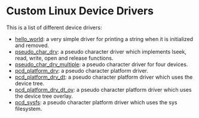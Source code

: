 # Custom Linux Device Drivers

This is a list of different device drivers:
- [hello_world](hello_world): a very simple driver for printing a string when it is initialized and removed.
- [pseudo_char_drv](pseudo_char_drv): a pseudo character driver which implements lseek, read, write, open and release functions.
- [pseudo_char_drv_multiple](pseudo_char_drv_multiple): a pseudo character driver for four devices.
- [pcd_platform_drv](pcd_platform_drv): a pseudo character platform driver.
- [pcd_platform_drv_dt](pcd_platform_drv_dt): a pseudo character platform driver which uses the device tree.
- [pcd_platform_drv_dt_ov](pcd_platform_drv_dt_ov): a pseudo character platform driver which uses the device tree overlay.
- [pcd_sysfs](pcd_sysfs): a pseudo character platform driver which uses the sys filesystem.
